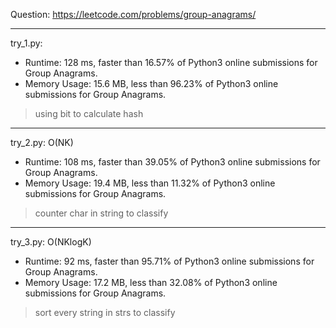 Question: https://leetcode.com/problems/group-anagrams/

---

try_1.py:
* Runtime: 128 ms, faster than 16.57% of Python3 online submissions for Group Anagrams.
* Memory Usage: 15.6 MB, less than 96.23% of Python3 online submissions for Group Anagrams.

> using bit to calculate hash

---

try_2.py: O(NK)
* Runtime: 108 ms, faster than 39.05% of Python3 online submissions for Group Anagrams.
* Memory Usage: 19.4 MB, less than 11.32% of Python3 online submissions for Group Anagrams.

> counter char in string to classify

---

try_3.py: O(NKlogK)
* Runtime: 92 ms, faster than 95.71% of Python3 online submissions for Group Anagrams.
* Memory Usage: 17.2 MB, less than 32.08% of Python3 online submissions for Group Anagrams.

> sort every string in strs to classify
